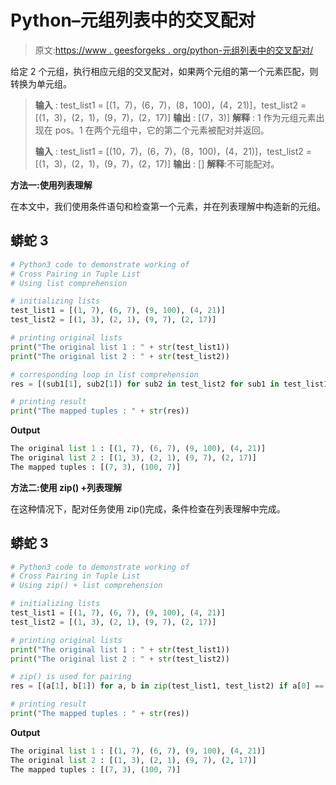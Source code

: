 # Python–元组列表中的交叉配对

> 原文:[https://www . geesforgeks . org/python-元组列表中的交叉配对/](https://www.geeksforgeeks.org/python-cross-pairing-in-tuple-list/)

给定 2 个元组，执行相应元组的交叉配对，如果两个元组的第一个元素匹配，则转换为单元组。

> **输入** : test_list1 = [(1，7)，(6，7)，(8，100)，(4，21)]，test_list2 = [(1，3)，(2，1)，(9，7)，(2，17)]
> **输出** : [(7，3)]
> **解释** : 1 作为元组元素出现在 pos。1 在两个元组中，它的第二个元素被配对并返回。
> 
> **输入** : test_list1 = [(10，7)，(6，7)，(8，100)，(4，21)]，test_list2 = [(1，3)，(2，1)，(9，7)，(2，17)]
> **输出** : []
> **解释**:不可能配对。

**方法一:使用列表理解**

在本文中，我们使用条件语句和检查第一个元素，并在列表理解中构造新的元组。

## 蟒蛇 3

```py
# Python3 code to demonstrate working of 
# Cross Pairing in Tuple List
# Using list comprehension

# initializing lists
test_list1 = [(1, 7), (6, 7), (9, 100), (4, 21)]
test_list2 = [(1, 3), (2, 1), (9, 7), (2, 17)]

# printing original lists
print("The original list 1 : " + str(test_list1))
print("The original list 2 : " + str(test_list2))

# corresponding loop in list comprehension
res = [(sub1[1], sub2[1]) for sub2 in test_list2 for sub1 in test_list1 if sub1[0] == sub2[0]]

# printing result 
print("The mapped tuples : " + str(res))
```

**Output**

```py
The original list 1 : [(1, 7), (6, 7), (9, 100), (4, 21)]
The original list 2 : [(1, 3), (2, 1), (9, 7), (2, 17)]
The mapped tuples : [(7, 3), (100, 7)]

```

**方法二:使用 zip() +列表理解**

在这种情况下，配对任务使用 zip()完成，条件检查在列表理解中完成。

## 蟒蛇 3

```py
# Python3 code to demonstrate working of 
# Cross Pairing in Tuple List
# Using zip() + list comprehension

# initializing lists
test_list1 = [(1, 7), (6, 7), (9, 100), (4, 21)]
test_list2 = [(1, 3), (2, 1), (9, 7), (2, 17)]

# printing original lists
print("The original list 1 : " + str(test_list1))
print("The original list 2 : " + str(test_list2))

# zip() is used for pairing 
res = [(a[1], b[1]) for a, b in zip(test_list1, test_list2) if a[0] == b[0]]

# printing result 
print("The mapped tuples : " + str(res))
```

**Output**

```py
The original list 1 : [(1, 7), (6, 7), (9, 100), (4, 21)]
The original list 2 : [(1, 3), (2, 1), (9, 7), (2, 17)]
The mapped tuples : [(7, 3), (100, 7)]

```